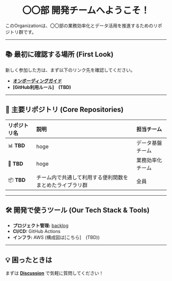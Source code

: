 <h1 align="center">〇〇部 開発チームへようこそ！</h1>

このOrganizationは、〇〇部の業務効率化とデータ活用を推進するためのリポジトリ群です。

---

## 📚 最初に確認する場所 (First Look)

新しく参加した方は、まず以下のリンク先を確認してください。

- **[オンボーディングガイド](https://github.com/FJ-main/onboarding)**
- **[GitHub利用ルール]　(TBD)**
---

## 🚀 主要リポジトリ (Core Repositories)

| リポジトリ名 | 説明 | 担当チーム |
| :--- | :--- | :--- |
| 📊 **TBD** | hoge | データ基盤チーム |
| 📝 **TBD** | hoge | 業務効率化チーム |
| 📦 **TBD** | チーム内で共通して利用する便利関数をまとめたライブラリ群 | 全員 |

---

## 🛠️ 開発で使うツール (Our Tech Stack & Tools)

- **プロジェクト管理:** [backlog](https://fj-dx.backlog.com/dashboard)
- **CI/CD:** GitHub Actions
- **インフラ:** AWS (構成図は[こちら]　(TBD))

---

## 💡 困ったときは

まずは **[Discussion](https://github.com/orgs/FJ-main/discussions)** で気軽に質問してください！
